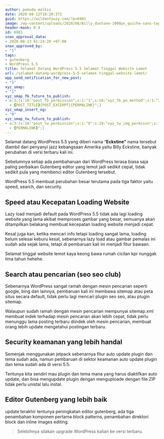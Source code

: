 ```yaml
---
author: pemuda malkis
date: 2020-08-12T18:20:37Z
guid: https://wildanfauzy.com/?p=6901
image: /wp-content/uploads/2020/08/Billy_duotone-1000px_quiche-sans-top.png
header-mask: 0.4
id: 6901
snax_approval_data:
- 2020-08-13 01:24:28 +07:00
snax_approved_by:
- "1"
tags:
- gutenberg
- WordPress 5.5
title: Selamat Datang WordPress 5.5 Selamat Tinggal Website Lemot
url: /selamat-datang-wordpress-5-5-selamat-tinggal-website-lemot/
wpp_send_notification_for_new_post:
- "1"
xyz_smap:
- "1"
xyz_smap_fb_future_to_publish:
- a:3:{s:18:"post_fb_permission";s:1:"1";s:16:"xyz_fb_po_method";s:1:"2";s:14:"xyz_fb_message";s:52:"{BLOG_TITLE}
  - {POST_TITLE}{POST_EXCERPT}{PERMALINK}";}
xyz_smap_insert_og:
- "0"
xyz_smap_tw_future_to_publish:
- a:3:{s:18:"post_tw_permission";s:1:"0";s:19:"xyz_tw_img_permissn";s:1:"1";s:14:"xyz_tw_message";s:26:"{POST_TITLE}
  - {PERMALINK}";}
---
```


Selamat datang WordPress 5.5 yang diberi nama &#8220;**Eckstine&#8221;** nama tersebut diambil dari penyanyi jazz kebangsaan Amerika yaitu Billy Eckstine, banyak perubahan di versi terbaru kali ini.

Sebelumnya setiap ada pembaharuan dari WordPress terasa biasa saja paling perbaikan Gutenberg editor yang lemot jadi sedikit cepat, tidak sedikit pula yang membenci editor Gutenberg tersebut.

WordPress 5.5 membuat perubahan besar terutama pada tiga faktor yaitu speed, search, dan security.

## Speed atau Kecepatan Loading Website

Lazy load menjadi default pada WordPress 5.5 tidak ada lagi loading website yang lama akibat memproses gambar yang besar, semuanya akan ditampilkan belakang membuat kecepatan loading website menjadi cepat.

Kesal juga kan, ketika mencari info tetapi loading sangat lama, loading belum selesai keburu kesal, sebenarnya lazy load atau gambar pemalas ini sudah ada sejak lama, tetapi di pembaruan kali ini menjadi fitur bawaan.

Selamat tinggal website lemot kaya keong bawa rumah cicilan kpr nunggak lima tahun hehehe.

## Search atau pencarian (seo seo club)

Sebenarnya WordPress sangat ramah dengan mesin pencarian seperti google, bing dan lainnya, pembaruan kali ini membawa sitemap atau peta situs secara default, tidak perlu lagi mencari plugin seo seo, atau plugin sitemap.

Walaupun sudah ramah dengan mesin pencarian mempunyai sitemap.xml membuat indek terhadap mesin pencarian akan lebih cepat, tidak perlu menunggu lama posting terbaru diindek oleh mesin pencarian, membuat orang lebih update mengetahui postingan terbaru.

## Security keamanan yang lebih handal

Semenjak menggunakan jetpack sebenarnya fitur auto update plugin dan tema sudah ada, namun pembaruan di sektor keamanan auto update plugin dan tema sudah ada di versi 5.5.

Tentunya kita sendiri mau plugin dan tema mana yang harus diaktifkan auto update, dan bisa mengupdate plugin dengan menguploade dengan file ZIP tidak perlu unistal lalu instal.

## Editor Gutenberg yang lebih baik

update terakhir tentunya peningkatan editor gutenberg, ada tiga penambahan komponen pertama block patterns, penambahan direktori block dan inline images editing.

<blockquote class="wp-block-quote">
  <p>
    Selebihnya silakan upgrade WordPress kalian ke versi terbaru.
  </p>
</blockquote>